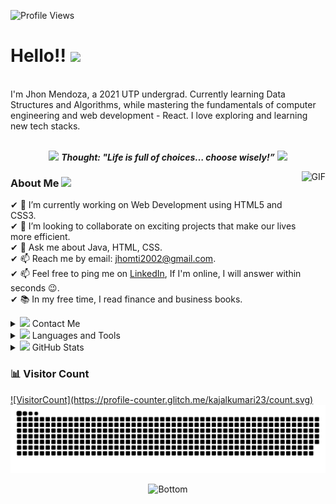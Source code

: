 ![Profile Views](https://komarev.com/ghpvc/?username=kajalkumari23)

# Hello!! <img src="https://media.giphy.com/media/hVa6t0WpoDOk7Pxb7l/giphy.gif" width="50">
<br/>
I'm Jhon Mendoza, a 2021 UTP undergrad. Currently learning Data Structures and Algorithms, while mastering the fundamentals of computer engineering and web development - React. I love exploring and learning new tech stacks.
<br/>
<br/>
<p align="center">
  <img src="https://media.giphy.com/media/gH3LO09IOiZIqePwv9/giphy.gif" width="50" /> <b><i>Thought: "Life is full of choices… choose wisely!”</i></b> <img src="https://media.giphy.com/media/qjqUcgIyRjsl2/giphy.gif" width="50" />
</p>

<img align="right" alt="GIF" height="160px" src="https://media.giphy.com/media/Ah3zHH7hvsSB2/giphy.gif" />

### About Me <img src="https://media.giphy.com/media/iY8CRBdQXODJSCERIr/giphy.gif" width="30px">
  
✔ 🔭 I’m currently working on Web Development using HTML5 and CSS3.<br>
✔ 🤝 I’m looking to collaborate on exciting projects that make our lives more efficient.<br>
✔ 💬 Ask me about Java, HTML, CSS.<br>
✔ 📫 Reach me by email: [jhomti2002@gmail.com](mailto:jhomti2002@gmail.com).<br>
✔ 📫 Feel free to ping me on [LinkedIn](https://www.linkedin.com/in/jhomt/), If I'm online, I will answer within seconds 😉.<br>
✔ 📚 In my free time, I read finance and business books.<br>

<!-- Contact Me -->
<details>
  <summary><img src="https://media.giphy.com/media/iY8CRBdQXODJSCERIr/giphy.gif" width="30px">&nbsp;Contact Me</summary>
  <div>
    <h2 align="center">You can reach me by:</h2>
    <p align="center">
      <a href="https://www.linkedin.com/in/jhomt/" target="blank"><img src="https://img.shields.io/badge/linkedin-%231DA1F2.svg?style=for-the-badge&logo=linkedin&logoColor=white" height="30"/></a>
      <a href="https://web.facebook.com/jhoncleiver.mendozatiquillahuanca/" target="blank"><img src="https://img.shields.io/badge/facebook-4267B2.svg?style=for-the-badge&logo=facebook&logoColor=white" height="30"/></a>
      <a href="mailto:jhomti2002@gmail.com" target="blank"><img src="https://img.shields.io/badge/gmail-EA4335.svg?style=for-the-badge&logo=gmail&logoColor=white" height="30"/></a>
    </p>
  </div>
</details>

<details>
  <summary><img src="https://media.giphy.com/media/iY8CRBdQXODJSCERIr/giphy.gif" width="30px">&nbsp;Languages and Tools</summary>
  <div>
    <p align="center">
      <img src="https://raw.githubusercontent.com/devicons/devicon/master/icons/html5/html5-original-wordmark.svg" alt="html" width="60" height="60">
      <img src="https://raw.githubusercontent.com/devicons/devicon/master/icons/css3/css3-original-wordmark.svg" alt="css3" width="60" height="60">
      <img src="https://raw.githubusercontent.com/devicons/devicon/master/icons/javascript/javascript-original.svg" alt="js" width="60" height="60">
      <img src="https://raw.githubusercontent.com/devicons/devicon/master/icons/python/python-original-wordmark.svg" alt="python" width="60" height="60">
      <img src="https://raw.githubusercontent.com/devicons/devicon/master/icons/java/java-original-wordmark.svg" alt="java" width="60" height="60">
      <img src="https://raw.githubusercontent.com/devicons/devicon/master/icons/react/react-original-wordmark.svg" alt="react" width="60" height="60">
      <img src="https://raw.githubusercontent.com/devicons/devicon/master/icons/nodejs/nodejs-original-wordmark.svg" alt="node" width="60" height="60">
      <img src="https://raw.githubusercontent.com/devicons/devicon/master/icons/bootstrap/bootstrap-plain-wordmark.svg" alt="bootstrap" width="60" height="60">
      <img src="https://raw.githubusercontent.com/devicons/devicon/master/icons/express/express-original-wordmark.svg" alt="express" width="60" height="60">
      <img src="https://raw.githubusercontent.com/devicons/devicon/master/icons/mongodb/mongodb-original-wordmark.svg" alt="mongodb" width="60" height="60">
      <img src="https://raw.githubusercontent.com/devicons/devicon/master/icons/go/go-original-wordmark.svg" alt="go" width="60" height="60">
      <img src="https://raw.githubusercontent.com/devicons/devicon/master/icons/sqlserver/sqlserver-original-wordmark.svg" alt="sqlserver" width="60" height="60">
      <img src="https://raw.githubusercontent.com/devicons/devicon/master/icons/postgresql/postgresql-original-wordmark.svg" alt="postgres" width="60" height="60">
      <img src="https://raw.githubusercontent.com/devicons/devicon/master/icons/jetbrains/jetbrains-original.svg" alt="jetbrains" width="60" height="60">
      <img src="https://raw.githubusercontent.com/devicons/devicon/master/icons/powerbi/powerbi-original-wordmark.svg" alt="powerbi" width="60" height="60">
      <img src="https://raw.githubusercontent.com/devicons/devicon/master/icons/postman/postman-original-wordmark.svg" alt="postman" width="60" height="60">
    </p>
  </div>
</details>

<!-- GitHub Stats -->
<details>
  <summary><img src="https://media.giphy.com/media/iY8CRBdQXODJSCERIr/giphy.gif" width="30px">&nbsp;GitHub Stats</summary>
  <div>
    <p align="center">
      <img src="https://github-readme-stats.vercel.app/api?username=kajalkumari23&count_private=true&show_icons=true&theme=radical" alt="GitHub Stats"/>
      <img src="https://github-readme-stats.vercel.app/api/top-langs/?username=kajalkumari23&layout=compact" alt="Top Languages"/>
      <img src="https://github-profile-trophy.vercel.app/?username=kajalkumari23&theme=onedark&row=1&column=7" alt="Trophies"/>
      <img src="https://github-readme-streak-stats.herokuapp.com/?user=kajalkumari23&theme=dark" alt="GitHub Streak"/>
    </p>
    <table>
      <tr>
        <td><img src="https://github-profile-summary-cards.vercel.app/api/cards/profile-details?username=kajalkumari23&theme=monokai" width="100%" height="auto" alt="Profile Details"></td>
      </tr>
    </table>
  </div>
</details>

### 📊 Visitor Count
<a href="https://profile-counter.glitch.me/kajalkumari23/count.svg">
  ![VisitorCount](https://profile-counter.glitch.me/kajalkumari23/count.svg)
</a>

<div align="center">
  <a href="https://1999azzar.github.io/1999AZZAR/">
    <img src="https://github.com/1999AZZAR/1999AZZAR/blob/main/resources/img/grid-snake.svg" alt="snake"/>
  </a>
</div>

<p align="center">
  <img src="https://raw.githubusercontent.com/bornmay/bornmay/Update/svg/Bottom.svg" alt="Bottom"/>
</p>
